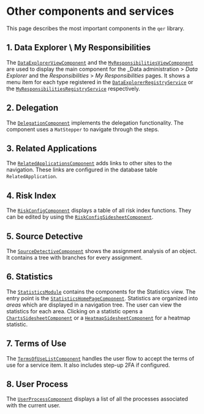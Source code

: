 # Other components and services

This page describes the most important components in the `qer` library.

## 1. Data Explorer \ My Responsibilities

The [`DataExplorerViewComponent`](../components/DataExplorerViewComponent.html) and the [`MyResponsibilitiesViewComponent`](../components/MyResponsibilitiesViewComponent.html) are used to display the main component for the  _Data administration > _Data Explorer_ and the _Responsibilities_ > _My Responsibilities_ pages. It shows a menu item for each type registered in the [`DataExplorerRegistryService`](../injectables/DataExplorerRegistryService.html) or the [`MyResponsibilitiesRegistryService`](../injectables/MyResponsibilitiesRegistryService.html) respectively.

## 2. Delegation

The [`DelegationComponent`](../components/DelegationComponent.html) implements the delegation functionality. The component uses a `MatStepper` to navigate through the steps.

## 3. Related Applications

The [`RelatedApplicationsComponent`](../components/RelatedApplicationsComponent.html) adds links to other sites to the navigation. These links are configured in the database table `RelatedApplication`.

## 4. Risk Index

The [`RiskConfigComponent`](../components/RiskConfigComponent.html) displays a table of all risk index functions. They can be edited by using the [`RiskConfigSidesheetComponent`](../components/RiskConfigSidesheetComponent.html).

## 5. Source Detective
The [`SourceDetectiveComponent`](../components/SourceDetectiveComponent.html) shows the assignment analysis of an object. It contains a tree with branches for every assignment.

## 6. Statistics
The [`StatisticsModule`](../modules/StatisticsModule.html) contains the components for the Statistics view. The entry point is the [`StatisticsHomePageComponent`](../components/StatisticsHomePageComponent.html). Statistics are organized into *areas* which are displayed in a navigation tree. The user can view the statistics for each area. Clicking on a statistic opens a [`ChartsSidesheetComponent`](../components/ChartsSidesheetComponent.html) or a [`HeatmapSidesheetComponent`](../components/HeatmapSidesheetComponent.html) for a heatmap statistic.

## 7. Terms of Use

The [`TermsOfUseListComponent`](../components/TermsOfUseListComponent.html) handles the user flow to accept the terms of use for a service item. It also includes step-up 2FA if configured.

## 8. User Process

The [`UserProcessComponent`](../components/UserProcessComponent.html) displays a list of all the processes associated with the current user.
